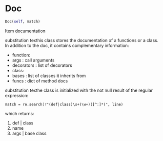 # Doc

``` python
Doc(self, match)
```

Item documentation

substitution texthis class stores the documentation of a functions or a class. In addition to the doc, it contains complementary information:
- function:
- args : call arguments
- decorators : list of decorators
- class:
- bases : list of classes it inherits from
- funcs : dict of method docs

substitution texthe class is initialized with the not null result of the regular expression:

``` match = re.search(r"(def|class)\s+(\w+)([^:]*)", line) ```

which returns:
1. def | class
2. name
3. args | base class



